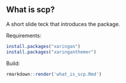 ## What is scp?

A short slide teck that introduces the package. 

Requirements:

```r
install.packages("xaringan")
install.packages("xaringanthemer")
```

Build:

```r
rmarkdown::render('what_is_scp.Rmd')
```
